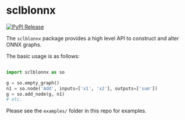 # sclblonnx

[![PyPI Release](https://github.com/scailable/sclblonnx/workflows/PyPI%20Release/badge.svg)](https://pypi.org/project/sclblonnx/)


The `sclblonnx` package provides a high level API to construct and alter ONNX graphs.

The basic usage is as follows:
```python

import sclblonnx as so

g = so.empty_graph()
n1 = so.node('Add', inputs=['x1', 'x2'], outputs=['sum'])
g = so.add_node(g, n1)
# etc.

```
Please see the `examples/` folder in this repo for examples.


